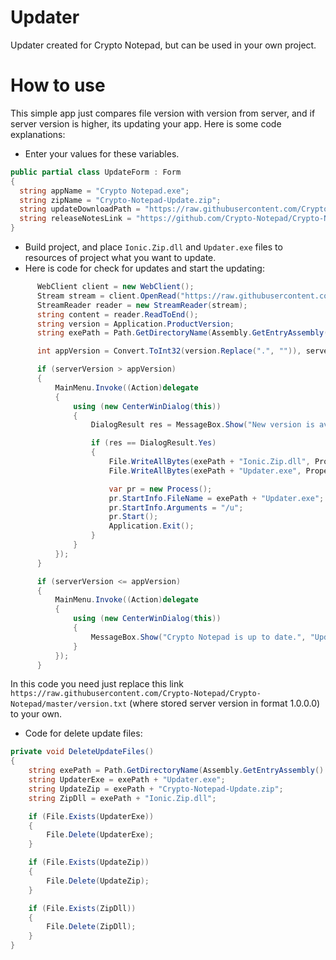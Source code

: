 # Updater
Updater created for Crypto Notepad, but can be used in your own project.

# How to use
This simple app just compares file version with version from server, and if server version is higher, its updating your app. Here is some code explanations:

* Enter your values for these variables.

```csharp
public partial class UpdateForm : Form
{
  string appName = "Crypto Notepad.exe";
  string zipName = "Crypto-Notepad-Update.zip";
  string updateDownloadPath = "https://raw.githubusercontent.com/Crypto-Notepad/Crypto-Notepad/master/Crypto-Notepad-Update.zip";
  string releaseNotesLink = "https://github.com/Crypto-Notepad/Crypto-Notepad/wiki/Release-Notes";
}
```

* Build project, and place `Ionic.Zip.dll` and `Updater.exe` files to resources of project what you want to update.
* Here is code for check for updates and start the updating:

```csharp
      WebClient client = new WebClient();
      Stream stream = client.OpenRead("https://raw.githubusercontent.com/Crypto-Notepad/Crypto-Notepad/master/version.txt");
      StreamReader reader = new StreamReader(stream);
      string content = reader.ReadToEnd();
      string version = Application.ProductVersion;
      string exePath = Path.GetDirectoryName(Assembly.GetEntryAssembly().Location) + @"\";

      int appVersion = Convert.ToInt32(version.Replace(".", "")), serverVersion = Convert.ToInt32(content.Replace(".", ""));

      if (serverVersion > appVersion)
      {
          MainMenu.Invoke((Action)delegate
          {
              using (new CenterWinDialog(this))
              {
                  DialogResult res = MessageBox.Show("New version is available. Install it now?", "Update", MessageBoxButtons.YesNo, MessageBoxIcon.Information);

                  if (res == DialogResult.Yes)
                  {
                      File.WriteAllBytes(exePath + "Ionic.Zip.dll", Properties.Resources.Ionic_Zip);
                      File.WriteAllBytes(exePath + "Updater.exe", Properties.Resources.Updater);

                      var pr = new Process();
                      pr.StartInfo.FileName = exePath + "Updater.exe";
                      pr.StartInfo.Arguments = "/u";
                      pr.Start();
                      Application.Exit();
                  }
              }
          });
      }

      if (serverVersion <= appVersion)
      {
          MainMenu.Invoke((Action)delegate
          {
              using (new CenterWinDialog(this))
              {
                  MessageBox.Show("Crypto Notepad is up to date.", "Update", MessageBoxButtons.OK, MessageBoxIcon.Information);
              }
          });
      }
```
In this code you need just replace this link `https://raw.githubusercontent.com/Crypto-Notepad/Crypto-Notepad/master/version.txt` (where stored server version in format 1.0.0.0) to your own.

* Code for delete update files:

```csharp
private void DeleteUpdateFiles()
{
    string exePath = Path.GetDirectoryName(Assembly.GetEntryAssembly().Location) + @"\";
    string UpdaterExe = exePath + "Updater.exe";
    string UpdateZip = exePath + "Crypto-Notepad-Update.zip";
    string ZipDll = exePath + "Ionic.Zip.dll";

    if (File.Exists(UpdaterExe))
    {
        File.Delete(UpdaterExe);
    }

    if (File.Exists(UpdateZip))
    {
        File.Delete(UpdateZip);
    }

    if (File.Exists(ZipDll))
    {
        File.Delete(ZipDll);
    }
}
```
